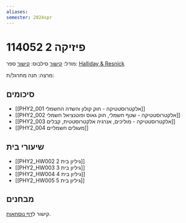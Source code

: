 ```yaml
---
aliases: 
semester: 2024spr
---
```

# פיזיקה 2 114052
מודל: [קישור](https://moodle2324.technion.ac.il/course/view.php?id=2969)
סילבוס: [קישור](https://moodle2324.technion.ac.il/pluginfile.php/373263/mod_resource/content/1/%D7%93%D7%A3%20%D7%9E%D7%99%D7%93%D7%A2%20%D7%95%D7%A1%D7%99%D7%9C%D7%91%D7%95%D7%A1%20%D7%9C%D7%A4%D7%99%D7%A1%D7%99%D7%A7%D7%94%202%20%D7%90%D7%91%D7%99%D7%91%20%D7%AA%D7%A9%D7%A4%D7%93-%20%D7%9E%D7%A2%D7%95%D7%93%D7%9B%D7%9F%20%D7%9C%D7%A1%D7%9E%D7%A1%D7%98%D7%A8%20%D7%94%D7%9E%D7%A7%D7%95%D7%A6%D7%A8.pdf)
ספר: [Halliday & Resnick](https://annas-archive.org/md5/6d35a0a7d1aea6443c1ea182dc2ff6b0)

מרצה: חנה
מתרגל/ת:

## סיכומים
- [[PHY2_001 אלקטרוסטטיקה - חוק קולון והשדה החשמלי]]
- [[PHY2_002 אלקטרוסטטיקה - שטף חשמלי, חוק גאוס ופוטנציאל חשמלי]]
- [[PHY2_003 אלקטרוסטטיקה - מוליכים, אנרגיה אלקטרוסטטית, קבלים]]
- [[PHY2_004 מעגלים חשמליים]]

## שיעורי בית
- [[PHY2_HW002 גיליון בית 2]]
- [[PHY2_HW003 גיליון בית 3]]
- [[PHY2_HW004 גיליון בית 4]]
- [[PHY2_HW005 גיליון בית 5]]


## מבחנים
קישור ל[דף נוסחאות](https://www.overleaf.com/read/tmdjhwxkthbs#f35871).

